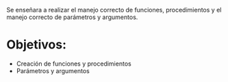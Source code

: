 Se enseñara a realizar el manejo correcto de funciones, procedimientos y el manejo correcto de parámetros y argumentos.

# Objetivos:

- Creación de funciones y procedimientos
- Parámetros y argumentos